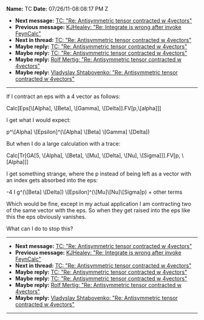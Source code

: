 **Name:** TC
**Date:** 07/26/11-08:08:17 PM Z

  - **Next message:** [TC: "Re: Antisymmetric tensor contracted w
    4vectors"](0653.html)
  - **Previous message:** [KJHealey: "Re: Integrate is wrong after
    invoke FeynCalc"](0651.html)
  - **Next in thread:** [TC: "Re: Antisymmetric tensor contracted w
    4vectors"](0653.html)
  - **Maybe reply:** [TC: "Re: Antisymmetric tensor contracted w
    4vectors"](0653.html)
  - **Maybe reply:** [TC: "Re: Antisymmetric tensor contracted w
    4vectors"](0654.html)
  - **Maybe reply:** [Rolf Mertig: "Re: Antisymmetric tensor contracted
    w 4vectors"](0655.html)
  - **Maybe reply:** [Vladyslav Shtabovenko: "Re: Antisymmetric tensor
    contracted w 4vectors"](0979.html)

-----

If I contract an eps with a 4 vector as follows:  

Calc[Eps[\\[Alpha], \\[Beta], \\[Gamma],
\\[Delta]].FV[p,\\[alpha]]]  

I get what I would expect:  

p^\\[Alpha] \\[Epsilon]^(\\[Alpha]
\\[Beta] \\[Gamma] \\[Delta])  

But when I do a large calculation with a trace:  

Calc[Tr[GA[5, \\[Alpha], \\[Beta],
\\[Mu], \\[Delta], \\[Nu],
\\[Sigma]]].FV[p, \\[Alpha]]]  

I get something strange, where the p instead of being left as a vector
with an index gets absorbed into the eps:  

\-4 I g^(\\[Beta] \\[Delta])
\\[Epsilon]^(\\[Mu]\\[Nu]\\[Sigma]p) +
other terms  

Which would be fine, except in my actual application I am contracting
two of the same vector with the eps. So when they get raised into the
eps like this the eps obviously vanishes.  

What can I do to stop this?  

-----

  - **Next message:** [TC: "Re: Antisymmetric tensor contracted w
    4vectors"](0653.html)
  - **Previous message:** [KJHealey: "Re: Integrate is wrong after
    invoke FeynCalc"](0651.html)
  - **Next in thread:** [TC: "Re: Antisymmetric tensor contracted w
    4vectors"](0653.html)
  - **Maybe reply:** [TC: "Re: Antisymmetric tensor contracted w
    4vectors"](0653.html)
  - **Maybe reply:** [TC: "Re: Antisymmetric tensor contracted w
    4vectors"](0654.html)
  - **Maybe reply:** [Rolf Mertig: "Re: Antisymmetric tensor contracted
    w 4vectors"](0655.html)
  - **Maybe reply:** [Vladyslav Shtabovenko: "Re: Antisymmetric tensor
    contracted w 4vectors"](0979.html)

-----

